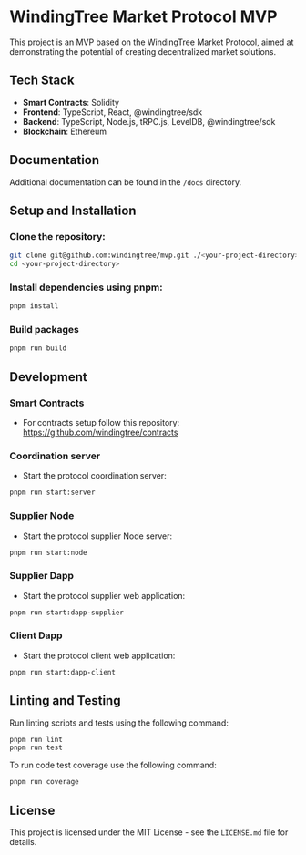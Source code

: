 # WindingTree Market Protocol MVP

This project is an MVP based on the WindingTree Market Protocol, aimed at demonstrating the potential of creating decentralized market solutions.

## Tech Stack

- **Smart Contracts**: Solidity
- **Frontend**: TypeScript, React, @windingtree/sdk
- **Backend**: TypeScript, Node.js, tRPC.js, LevelDB, @windingtree/sdk
- **Blockchain**: Ethereum

## Documentation

Additional documentation can be found in the `/docs` directory.

## Setup and Installation

### Clone the repository:

```bash
git clone git@github.com:windingtree/mvp.git ./<your-project-directory>
cd <your-project-directory>
```

### Install dependencies using pnpm:

```bash
pnpm install
```

### Build packages

```bash
pnpm run build
```

## Development

### Smart Contracts

- For contracts setup follow this repository: https://github.com/windingtree/contracts

### Coordination server

- Start the protocol coordination server:

```bash
pnpm run start:server
```

### Supplier Node

- Start the protocol supplier Node server:

```bash
pnpm run start:node
```

### Supplier Dapp

- Start the protocol supplier web application:

```bash
pnpm run start:dapp-supplier
```

### Client Dapp

- Start the protocol client web application:

```bash
pnpm run start:dapp-client
```

## Linting and Testing

Run linting scripts and tests using the following command:

```bash
pnpm run lint
pnpm run test
```

To run code test coverage use the following command:

```bash
pnpm run coverage
```

## License

This project is licensed under the MIT License - see the `LICENSE.md` file for details.
